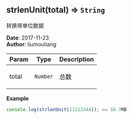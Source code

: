 ## strlenUnit(total) ⇒ <code>String</code>
<p>转换带单位数据</p>

**Date**: 2017-11-23  
**Author**: liumouliang  

| Param | Type | Description |
| --- | --- | --- |
| total | <code>Number</code> | <p>总数</p> |

**Example**  
```javascript
console.log(strlenUnit(11223344)); == 10.7MB
```
